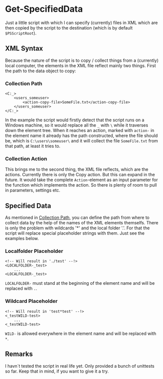 # Get-SpecifiedData

Just a little script with which I can specify (currently) files in XML which are then copied by the script to the destination
(which is by default `$PSScriptRoot`).

## XML Syntax
Because the nature of the script is to copy / collect things from a (currently) local computer, the elements in the XML file reflect mainly
two things. First the path to the data object to copy:

### Collection Path
```
<C:_>
    <users_someuser>
        <action-copy-file>SomeFile.txt</action-copy-file>
    </users_someuser>
</C:_>
```
In the example the script would firstly detect that the script runs on a Windows machine, so it would replace all the `_` with `\` while it
traverses down the element tree. When it reaches an action, marked with `action-` in the element name it already has the path constructed,
where the file should be, which is `C:\users\someuser\` and it will collect the file `SomeFile.txt` from that path, at least it tries to.


### Collection Action
This brings me to the second thing, the XML file reflects, which are the actions. Currently there is only the Copy action. But this can expand
in the future.
It would take the complete `Action`-element as an input parameter for the function which implements the action. So there is plenty of room to
pull in parameters, settings etc.

## Specified Data
As mentioned in [Collection Path](#collection-path), you can define the path from where to collect data by the help of the names of the XML elements themselfs. There is only the problem with wildcards '*' and the local folder '.'. For that the script will replace special placeholder strings with them. Just see the examples below.

### Localfolder Placeholder
```
<!-- Will result in './test' --!>
<LOCALFOLDER-_test>
    ...
<LOCALFOLDER-_test>
```
`LOCALFOLDER-` must stand at the beginning of the element name and will be replaced with `.`.

### Wildcard Placeholder
```
<!-- Will result in 'test*test' --!>
<_testWILD-test>
    ...
<_testWILD-test>
```
`WILD-` is allowed everywhere in the element name and will be replaced with `*`.

## Remarks
I havn`t tested the script in real life yet. Only provided a bunch of unittests so far. Keep that in mind, if you want to give it a try.
